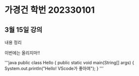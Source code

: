 # 가경건 학번 202330101

## 3월 15일 강의
내용 정리

이번에는 올리지마!!

'''java
public class Hello {
    public static void main(String[] args) {
        System.out.println("Hello! VScode가 좋아여");
    }
'''


